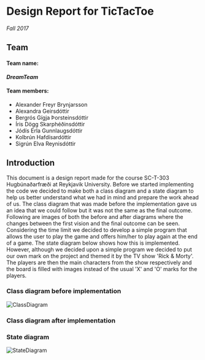 # Design Report for TicTacToe
*Fall 2017*

## Team
#### Team name: 
***DreamTeam***

#### Team members:
* Alexander Freyr Brynjarsson
* Alexandra Geirsdóttir
* Bergrós Gígja Þorsteinsdóttir
* Íris Dögg Skarphéðinsdóttir
* Jódís Erla Gunnlaugsdóttir
* Kolbrún Hafdísardóttir
* Sigrún Elva Reynisdóttir


## Introduction
This document is a design report made for the course SC-T-303 Hugbúnaðarfræði at Reykjavik University. Before we started implementing the code we decided to make both a class diagram and a state diagram to help us better understand what we had in mind and prepare the work ahead of us. 
The class diagram that was made before the implementation gave us an idea that we could follow but it was not the same as the final outcome. Following are images of both the before and after diagrams where the changes between the first vision and the final outcome can be seen.
Considering the time limit we decided to develop a simple program that allows the user to play the game and offers him/her to play again at the end of a game. The state diagram below shows how this is implemented.
However, although we decided upon a simple program we decided to put our own mark on the project and themed it by the TV show 'Rick & Morty'. The players are then the main characters from the show respectively and the board is filled with images instead of the usual 'X' and 'O' marks for the players. 


### Class diagram before implementation
![ClassDiagram](http://oi67.tinypic.com/33xd56w.jpg)

### Class diagram after implementation


### State diagram
![StateDiagram](http://oi63.tinypic.com/35hdxsi.jpg)
				